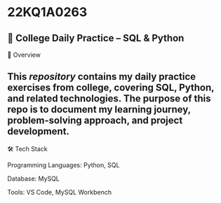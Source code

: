 # 22KQ1A0263
📘 College Daily Practice – SQL & Python
---

📌 Overview

This *repository* contains my daily practice exercises from college, covering SQL, Python, and related technologies. The purpose of this repo is to document my learning journey, problem-solving approach, and project development.
---

🛠 Tech Stack

Programming Languages: Python, SQL

Database: MySQL

Tools: VS Code, MySQL Workbench
